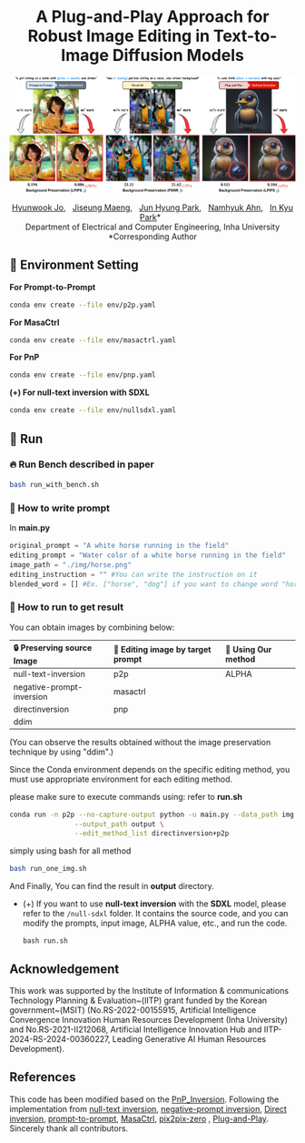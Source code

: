 <div align="center">

# A Plug-and-Play Approach for Robust Image Editing in Text-to-Image Diffusion Models

![main_figure](asset/first_figure.jpg)

[Hyunwook Jo](https://github.com/ugiugi0823/), &nbsp; [Jiseung Maeng](https://github.com/js43o/), &nbsp; [Jun Hyung Park](https://github.com/kevin20012), &nbsp; [Namhyuk Ahn](https://gcl-inha.github.io/), &nbsp; [In Kyu Park](https://sites.google.com/view/vcl-lab/)\* &nbsp; </br>
Department of Electrical and Computer Engineering, Inha University</br>
\*Corresponding Author

</div>

## 🌱 Environment Setting

**For Prompt-to-Prompt**

```bash
conda env create --file env/p2p.yaml
```

**For MasaCtrl**

```bash
conda env create --file env/masactrl.yaml
```

**For PnP**

```bash
conda env create --file env/pnp.yaml
```

**(+) For null-text inversion with SDXL**

```bash
conda env create --file env/nullsdxl.yaml
```

## 🚀 Run

### 🔥 Run Bench described in paper

```bash
bash run_with_bench.sh
```

### 📝 How to write prompt

In **main.py**

```python
original_prompt = "A white horse running in the field"
editing_prompt = "Water color of a white horse running in the field"
image_path = "./img/horse.png"
editing_instruction = "" #You can write the instruction on it
blended_word = [] #Ex. ["horse", "dog"] if you want to change word "horse" in source prompt to word "dog" in target prompt
```

### 🎯 How to run to get result

You can obtain images by combining below:

| 🔒 Preserving source Image | 🎨 Editing image by target prompt | 🚀 Using Our method |
| :------------------------- | :-------------------------------- | :------------------ |
| null-text-inversion        | p2p                               | ALPHA               |
| negative-prompt-inversion  | masactrl                          |
| directinversion            | pnp                               |
| ddim                       |                                   |

(You can observe the results obtained without the image preservation technique by using "ddim".)

Since the Conda environment depends on the specific editing method, you must use appropriate environment for each editing method.

please make sure to execute commands using:
refer to **run.sh**

```bash
conda run -n p2p --no-capture-output python -u main.py --data_path img \
                --output_path output \
                --edit_method_list directinversion+p2p
```

simply using bash for all method

```bash
bash run_one_img.sh
```

And Finally, You can find the result in **output** directory.

- (+) If you want to use **null-text inversion** with the **SDXL** model, please refer to the `/null-sdxl` folder. It contains the source code, and you can modify the prompts, input image, ALPHA value, etc., and run the code.

  ```
  bash run.sh
  ```

## Acknowledgement

This work was supported by the Institute of Information \& communications Technology Planning \& Evaluation~(IITP) grant funded by the Korean government~(MSIT) (No.RS-2022-00155915, Artificial Intelligence Convergence Innovation Human Resources Development (Inha University) and No.RS-2021-II212068, Artificial Intelligence Innovation Hub and IITP-2024-RS-2024-00360227, Leading Generative AI Human Resources Development).

## References

This code has been modified based on the [PnP_Inversion](https://github.com/cure-lab/PnPInversion/tree/main).
Following the implementation from [null-text inversion](https://github.com/google/prompt-to-prompt/#null-text-inversion-for-editing-real-images), [negative-prompt inversion](https://arxiv.org/abs/2305.16807), [Direct inversion](https://arxiv.org/abs/2310.01506), [prompt-to-prompt](https://github.com/google/prompt-to-prompt), [MasaCtrl](https://github.com/TencentARC/MasaCtrl), [pix2pix-zero](https://github.com/pix2pixzero/pix2pix-zero) , [Plug-and-Play](https://github.com/MichalGeyer/plug-and-play).
Sincerely thank all contributors.

